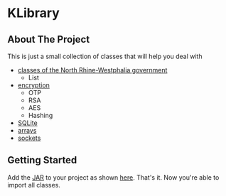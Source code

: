 # KLibrary

## About The Project

This is just a small collection of classes that will help you deal with <br> 
- [classes of the North Rhine-Westphalia government](src/KLibrary/Utils/AbiturKlassenUtils/)
  - List
- [encryption](src/KLibrary/Utils/EncryptionUtils.java)
  - OTP
  - RSA
  - AES
  - Hashing
- [SQLite](src/KLibrary/Utils/SQLUtils.java)
- [arrays](src/KLibrary/Utils/ArrayUtils.java)
- [sockets](src/KLibrary/Utils/ServerSocketManager.java)

## Getting Started

Add the [JAR](out/artifacts/KLibrary_jar) to your project as shown [here](https://stackoverflow.com/questions/1051640/correct-way-to-add-external-jars-lib-jar-to-an-intellij-idea-project). That's it. Now you're able to import all classes.
